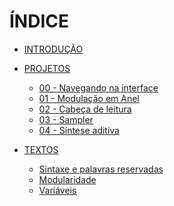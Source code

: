 # ÍNDICE

* [INTRODUÇÃO](README.md)

* [PROJETOS]()
  <!-- * [Projeto modelo diagramacao](proj_modelo.md) -->
  * [00 - Navegando na interface](proj_00_interface.md)
  * [01 - Modulação em Anel](proj_01_rm.md)
  * [02 - Cabeça de leitura](proj_02_cabecaLeitura.md)
  * [03 - Sampler](proj_03_sampler.md)
  * [04 - Síntese aditiva](proj_04_sinteseAditiva.md)
 
* [TEXTOS]()
  * [Sintaxe e palavras reservadas](txt_palavrasReservadas.md)
  * [Modularidade](txt_modularidade.md)
  * [Variáveis](txt_variaveis.md)
